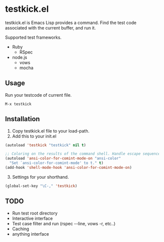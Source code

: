 # testkick.el

testkick.el is Emacs Lisp provides a command.
Find the test code associated with the current buffer, and run it.

Supported test frameworks.
* Ruby
  * RSpec
* node.js
  * vows
  * mocha

## Usage

Run your testcode of current file.
```
M-x testkick
```

## Installation

1. Copy testkick.el file to your load-path.
2. Add this to your init.el 

```cl
(autoload 'testkick "testkick" nil t)

;; Coloring on the results of the command shell. Handle escape sequences correctly
(autoload 'ansi-color-for-comint-mode-on "ansi-color"
  "Set `ansi-color-for-comint-mode' to t." t)
(add-hook 'shell-mode-hook 'ansi-color-for-comint-mode-on)
```

3. Settings for your shorthand.

```cl
(global-set-key "\C-," 'testkick)
```

## TODO
* Run test root directory
* Interactive interface
* Test case filter and run (rspec --line, vows -r, etc..)
* Caching
* anything interface

